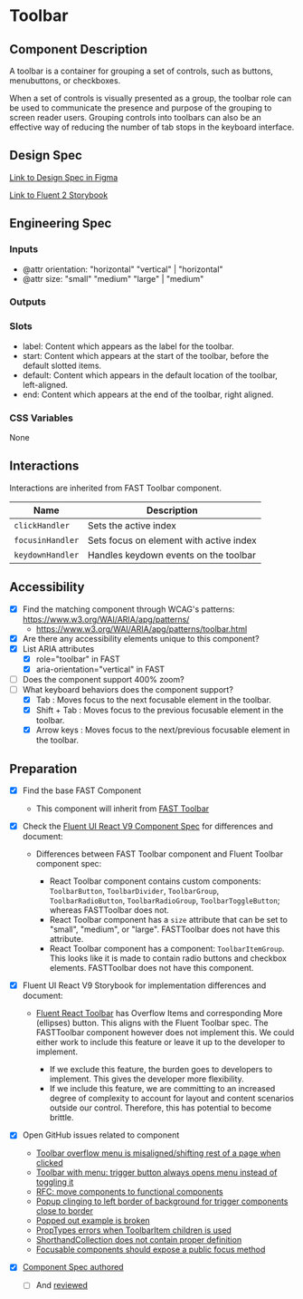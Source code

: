 # Toolbar

## Component Description

A toolbar is a container for grouping a set of controls, such as buttons, menubuttons, or checkboxes.

When a set of controls is visually presented as a group, the toolbar role can be used to communicate the presence and purpose of the grouping to screen reader users. Grouping controls into toolbars can also be an effective way of reducing the number of tab stops in the keyboard interface.

## Design Spec

[Link to Design Spec in Figma](https://www.figma.com/file/QfHyx6ApwFEcw5q4pM9CSZ/Toolbar?node-id=2351-6672&t=MuajdFxoCBjwlK4w-0)

[Link to Fluent 2 Storybook](https://master--628d031b55e942004ac95df1.chromatic.com/?path=/docs/components-toolbar--default)

## Engineering Spec

### Inputs

- @attr orientation: "horizontal" "vertical" | "horizontal"
- @attr size: "small" "medium" "large" | "medium"

### Outputs

### Slots

- label: Content which appears as the label for the toolbar.
- start: Content which appears at the start of the toolbar, before the default slotted items.
- default: Content which appears in the default location of the toolbar, left-aligned.
- end: Content which appears at the end of the toolbar, right aligned.

### CSS Variables

None

## Interactions

Interactions are inherited from FAST Toolbar component.

| Name             | Description                             |
| ---------------- | --------------------------------------- |
| `clickHandler`   | Sets the active index                   |
| `focusinHandler` | Sets focus on element with active index |
| `keydownHandler` | Handles keydown events on the toolbar   |

## Accessibility

- [x] Find the matching component through WCAG's patterns: https://www.w3.org/WAI/ARIA/apg/patterns/
  - https://www.w3.org/WAI/ARIA/apg/patterns/toolbar.html
- [x] Are there any accessibility elements unique to this component?
- [x] List ARIA attributes
  - [x] role="toolbar" in FAST
  - [x] aria-orientation="vertical" in FAST
- [ ] Does the component support 400% zoom?
- [ ] What keyboard behaviors does the component support?
  - [x] Tab : Moves focus to the next focusable element in the toolbar.
  - [x] Shift + Tab : Moves focus to the previous focusable element in the toolbar.
  - [x] Arrow keys : Moves focus to the next/previous focusable element in the toolbar.

## Preparation

- [x] Find the base FAST Component
  - This component will inherit from [FAST Toolbar](https://explore.fast.design/components/fast-toolbar)
- [x] Check the [Fluent UI React V9 Component Spec](https://github.com/microsoft/fluentui/blob/master/packages/react-components/react-toolbar/docs/Spec.md) for differences and document:

  - Differences between FAST Toolbar component and Fluent Toolbar component spec:

    - React Toolbar component contains custom components: `ToolbarButton`, `ToolbarDivider`, `ToolbarGroup`, `ToolbarRadioButton`, `ToolbarRadioGroup`, `ToolbarToggleButton`; whereas FASTToolbar does not.
    - React Toolbar component has a `size` attribute that can be set to "small", "medium", or "large". FASTToolbar does not have this attribute.
    - React Toolbar component has a component: `ToolbarItemGroup`. This looks like it is made to contain radio buttons and checkbox elements. FASTToolbar does not have this component.

- [x] Fluent UI React V9 Storybook for implementation differences and document:

  - [Fluent React Toolbar](https://master--628d031b55e942004ac95df1.chromatic.com/?path=/docs/components-toolbar--default) has Overflow Items and corresponding More (ellipses) button. This aligns with the Fluent Toolbar spec. The FASTToolbar component however does not implement this. We could either work to include this feature or leave it up to the developer to implement.

    - If we exclude this feature, the burden goes to developers to implement. This gives the developer more flexibility.
    - If we include this feature, we are committing to an increased degree of complexity to account for layout and content scenarios outside our control. Therefore, this has potential to become brittle.

- [x] Open GitHub issues related to component
  - [Toolbar overflow menu is misaligned/shifting rest of a page when clicked](https://github.com/microsoft/fluent-ui-react/issues/2355)
  - [Toolbar with menu: trigger button always opens menu instead of toggling it](https://github.com/microsoft/fluent-ui-react/issues/2327)
  - [RFC: move components to functional components](https://github.com/microsoft/fluent-ui-react/issues/2269)
  - [Popup clinging to left border of background for trigger components close to border](https://github.com/microsoft/fluent-ui-react/issues/2129)
  - [Popped out example is broken](https://github.com/microsoft/fluent-ui-react/issues/1946)
  - [PropTypes errors when ToolbarItem children is used](https://github.com/microsoft/fluent-ui-react/issues/1799)
  - [ShorthandCollection does not contain proper definition](https://github.com/microsoft/fluent-ui-react/issues/1664)
  - [Focusable components should expose a public focus method](https://github.com/microsoft/fluent-ui-react/issues/1555)
- [x] [Component Spec authored](https://github.com/microsoft/fluentui/wiki/Component-Implementation-Guide#component-spec)
  - [ ] And [reviewed](https://github.com/microsoft/fluentui/wiki/Component-Implementation-Guide#spec-review)
